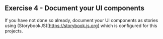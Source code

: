 ## Exercise 4 - Document your UI components

If you have not done so already, document your UI components as stories using (StorybookJS)[https://storybook.js.org] which is configured for this projects.
